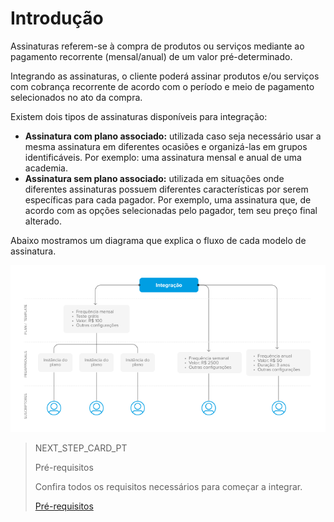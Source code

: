 # Introdução

Assinaturas referem-se à compra de produtos ou serviços mediante ao pagamento recorrente (mensal/anual) de um valor pré-determinado.

Integrando as assinaturas, o cliente poderá assinar produtos e/ou serviços com cobrança recorrente de acordo com o período e meio de pagamento selecionados no ato da compra.

Existem dois tipos de assinaturas disponíveis para integração:

* **Assinatura com plano associado:** utilizada caso seja necessário usar a mesma assinatura em diferentes ocasiões e organizá-las em grupos identificáveis. Por exemplo: uma assinatura mensal e anual de uma academia.
* **Assinatura sem plano associado:** utilizada em situações onde diferentes assinaturas possuem diferentes características por serem específicas para cada pagador. Por exemplo, uma assinatura que, de acordo com as opções selecionadas pelo pagador, tem seu preço final alterado.

Abaixo mostramos um diagrama que explica o fluxo de cada modelo de assinatura.

![Basic-subscriptions](/images/subscriptions/Integrations-PT.png)

> NEXT_STEP_CARD_PT
>
> Pré-requisitos
>
> Confira todos os requisitos necessários para começar a integrar.
>
> [Pré-requisitos](https://www.mercadopago[FAKER][URL][DOMAIN]/developers/pt/guides/subscriptions/requirements)